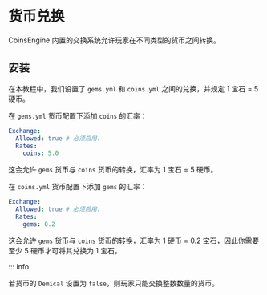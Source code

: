 # 货币兑换

CoinsEngine 内置的交换系统允许玩家在不同类型的货币之间转换。

## 安装

在本教程中，我们设置了 `gems.yml` 和 `coins.yml` 之间的兑换，并规定 1 宝石 = 5 硬币。

在 `gems.yml` 货币配置下添加 `coins` 的汇率：

``` YAML
Exchange:
  Allowed: true # 必须启用.
  Rates:
    coins: 5.0
```

这会允许 `gems` 货币与 `coins` 货币的转换，汇率为 1 宝石 = 5 硬币。

在 `coins.yml` 货币配置下添加 `gems` 的汇率：

``` YAML
Exchange:
  Allowed: true # 必须启用.
  Rates:
    gems: 0.2
```

这会允许 `gems` 货币与 `coins` 货币的转换，汇率为 1 硬币 = 0.2 宝石，因此你需要至少 5 硬币才可将其兑换为 1 宝石。

::: info 

若货币的 `Demical` 设置为 `false`，则玩家只能交换整数数量的货币。